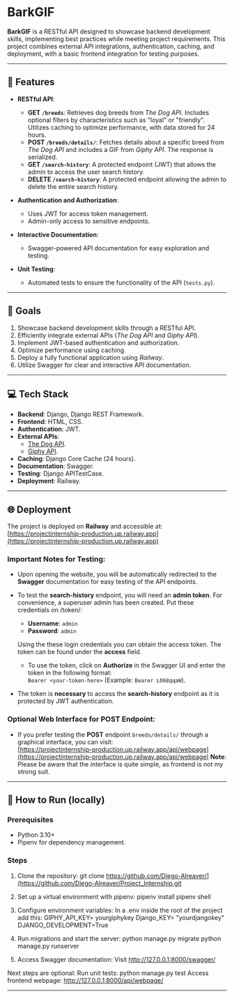 # BarkGIF

**BarkGIF** is a RESTful API designed to showcase backend development skills, implementing best practices while meeting project requirements. This project combines external API integrations, authentication, caching, and deployment, with a basic frontend integration for testing purposes.

---

## 🌟 Features

- **RESTful API**:
  - **GET `/breeds`**: Retrieves dog breeds from *The Dog API*. Includes optional filters by characteristics such as "loyal" or "friendly". Utilizes caching to optimize performance, with data stored for 24 hours.
  - **POST `/breeds/details/`**: Fetches details about a specific breed from *The Dog API* and includes a GIF from *Giphy API*. The response is serialized.
  - **GET `/search-history`**: A protected endpoint (JWT) that allows the admin to access the user search history.
  - **DELETE `/search-history`**: A protected endpoint allowing the admin to delete the entire search history.

- **Authentication and Authorization**:
  - Uses JWT for access token management.
  - Admin-only access to sensitive endpoints.

- **Interactive Documentation**:
  - Swagger-powered API documentation for easy exploration and testing.

- **Unit Testing**:
  - Automated tests to ensure the functionality of the API (`tests.py`).

---

## 🎯 Goals

1. Showcase backend development skills through a RESTful API.  
2. Efficiently integrate external APIs (*The Dog API* and *Giphy API*).  
3. Implement JWT-based authentication and authorization.  
4. Optimize performance using caching.  
5. Deploy a fully functional application using *Railway*.  
6. Utilize Swagger for clear and interactive API documentation.

---

## 💻 Tech Stack

- **Backend**: Django, Django REST Framework.  
- **Frontend**: HTML, CSS.
- **Authentication**: JWT.
- **External APIs**: 
  - [The Dog API](https://thedogapi.com).  
  - [Giphy API](https://developers.giphy.com).  
- **Caching**: Django Core Cache (24 hours).  
- **Documentation**: Swagger.  
- **Testing**: Django APITestCase.  
- **Deployment**: Railway.  

---

## 🌐 Deployment

The project is deployed on **Railway** and accessible at:  
[https://projectinternship-production.up.railway.app](https://projectinternship-production.up.railway.app)

### Important Notes for Testing:
- Upon opening the website, you will be automatically redirected to the **Swagger** documentation for easy testing of the API endpoints.
- To test the **search-history** endpoint, you will need an **admin token**. For convenience, a superuser admin has been created. Put these credentials on /token/:
   - **Username**: `admin`
   - **Password**: `admin`
   
   Using the these login credentials you can obtain the access token. The token can be found under the **access** field. 
   - To use the token, click on **Authorize** in the Swagger UI and enter the token in the following format:  
     `Bearer <your-token-here>` (Example: `Bearer LO68qqaW`).

- The token is **necessary** to access the **search-history** endpoint as it is protected by JWT authentication.
  
### Optional Web Interface for POST Endpoint:
- If you prefer testing the **POST** endpoint `breeds/details/` through a graphical interface, you can visit:  
  [https://projectinternship-production.up.railway.app/api/webpage](https://projectinternship-production.up.railway.app/api/webpage)
**Note**: Please be aware that the interface is quite simple, as frontend is not my strong suit.

---

## 🚀 How to Run (locally)

### Prerequisites
- Python 3.10+
- Pipenv for dependency management.

### Steps
1. Clone the repository:
   git clone https://github.com/Diego-Alreaver/](https://github.com/Diego-Alreaver/Project_Internship.git
   
3. Set up a virtual environment with pipenv:
   pipenv install
   pipenv shell
   
4. Configure environment variables:
   In a .env inside the root of the project add this:
       GIPHY_API_KEY= yourgiphykey
       Django_KEY= "yourdjangokey"
       DJANGO_DEVELOPMENT=True
      
5. Run migrations and start the server:
   python manage.py migrate
   python manage.py runserver

6. Access Swagger documentation:
   Visit http://127.0.0.1:8000/swagger/

Next steps are optional:
Run unit tests: python manage.py test
Access frontend webpage: http://127.0.0.1:8000/api/webpage/

---



